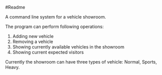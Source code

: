 #Readme

A command line system for a vehicle showroom.

The program can perform following operations:

1. Adding new vehicle
2. Removing a vehicle
3. Showing currently available vehicles in the showroom
4. Showing current expected visitors


Currently the showroom can have three types of vehicle: Normal, Sports, Heavy.

 